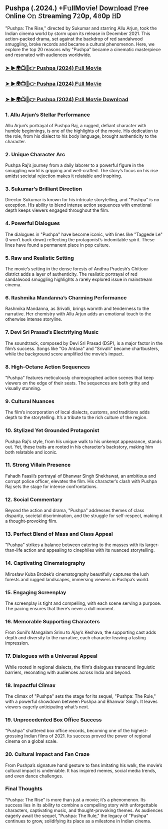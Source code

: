 ## Pushpa (.2024.) +F𝚞llMo𝚟ie! Dow𝚗load 𝙵ree 𝙾nline 𝙾𝚗 𝚂treaming 7𝟸0p, 4𝟾0p 𝙷D

"Pushpa: The Rise," directed by Sukumar and starring Allu Arjun, took the Indian cinema world by storm upon its release in December 2021. This action-packed drama, set against the backdrop of red sandalwood smuggling, broke records and became a cultural phenomenon. Here, we explore the top 20 reasons why "Pushpa" became a cinematic masterpiece and resonated with audiences worldwide.

### [➤ ►🌍📺📱👉   Pushpa (2024) F𝚞ll Mo𝚟ie](https://poawooptugroo.com/4/8794013)

### [➤ ►🌍📺📱👉   Pushpa (2024) F𝚞ll Mo𝚟ie](https://poawooptugroo.com/4/8794013)

### [➤ ►🌍📺📱👉   Pushpa (2024) F𝚞ll Mo𝚟ie Downl𝚘ad](https://poawooptugroo.com/4/8794013)

### 1. **Allu Arjun’s Stellar Performance**
Allu Arjun’s portrayal of Pushpa Raj, a rugged, defiant character with humble beginnings, is one of the highlights of the movie. His dedication to the role, from his dialect to his body language, brought authenticity to the character.

### 2. **Unique Character Arc**
Pushpa Raj’s journey from a daily laborer to a powerful figure in the smuggling world is gripping and well-crafted. The story’s focus on his rise amidst societal rejection makes it relatable and inspiring.

### 3. **Sukumar’s Brilliant Direction**
Director Sukumar is known for his intricate storytelling, and "Pushpa" is no exception. His ability to blend intense action sequences with emotional depth keeps viewers engaged throughout the film.

### 4. **Powerful Dialogues**
The dialogues in "Pushpa" have become iconic, with lines like "Taggede Le" (I won’t back down) reflecting the protagonist’s indomitable spirit. These lines have found a permanent place in pop culture.

### 5. **Raw and Realistic Setting**
The movie’s setting in the dense forests of Andhra Pradesh’s Chittoor district adds a layer of authenticity. The realistic portrayal of red sandalwood smuggling highlights a rarely explored issue in mainstream cinema.

### 6. **Rashmika Mandanna’s Charming Performance**
Rashmika Mandanna, as Srivalli, brings warmth and tenderness to the narrative. Her chemistry with Allu Arjun adds an emotional touch to the otherwise intense storyline.

### 7. **Devi Sri Prasad’s Electrifying Music**
The soundtrack, composed by Devi Sri Prasad (DSP), is a major factor in the film’s success. Songs like "Oo Antava" and "Srivalli" became chartbusters, while the background score amplified the movie’s impact.

### 8. **High-Octane Action Sequences**
"Pushpa" features meticulously choreographed action scenes that keep viewers on the edge of their seats. The sequences are both gritty and visually stunning.

### 9. **Cultural Nuances**
The film’s incorporation of local dialects, customs, and traditions adds depth to the storytelling. It’s a tribute to the rich culture of the region.

### 10. **Stylized Yet Grounded Protagonist**
Pushpa Raj’s style, from his unique walk to his unkempt appearance, stands out. Yet, these traits are rooted in his character’s backstory, making him both relatable and iconic.

### 11. **Strong Villain Presence**
Fahadh Faasil’s portrayal of Bhanwar Singh Shekhawat, an ambitious and corrupt police officer, elevates the film. His character’s clash with Pushpa Raj sets the stage for intense confrontations.

### 12. **Social Commentary**
Beyond the action and drama, "Pushpa" addresses themes of class disparity, societal discrimination, and the struggle for self-respect, making it a thought-provoking film.

### 13. **Perfect Blend of Mass and Class Appeal**
"Pushpa" strikes a balance between catering to the masses with its larger-than-life action and appealing to cinephiles with its nuanced storytelling.

### 14. **Captivating Cinematography**
Mirosław Kuba Brożek’s cinematography beautifully captures the lush forests and rugged landscapes, immersing viewers in Pushpa’s world.

### 15. **Engaging Screenplay**
The screenplay is tight and compelling, with each scene serving a purpose. The pacing ensures that there’s never a dull moment.

### 16. **Memorable Supporting Characters**
From Sunil’s Mangalam Srinu to Ajay’s Keshava, the supporting cast adds depth and diversity to the narrative, each character leaving a lasting impression.

### 17. **Dialogues with a Universal Appeal**
While rooted in regional dialects, the film’s dialogues transcend linguistic barriers, resonating with audiences across India and beyond.

### 18. **Impactful Climax**
The climax of "Pushpa" sets the stage for its sequel, "Pushpa: The Rule," with a powerful showdown between Pushpa and Bhanwar Singh. It leaves viewers eagerly anticipating what’s next.

### 19. **Unprecedented Box Office Success**
"Pushpa" shattered box office records, becoming one of the highest-grossing Indian films of 2021. Its success proved the power of regional cinema on a global scale.

### 20. **Cultural Impact and Fan Craze**
From Pushpa’s signature hand gesture to fans imitating his walk, the movie’s cultural impact is undeniable. It has inspired memes, social media trends, and even dance challenges.

### Final Thoughts
"Pushpa: The Rise" is more than just a movie; it’s a phenomenon. Its success lies in its ability to combine a compelling story with unforgettable characters, captivating music, and thought-provoking themes. As audiences eagerly await the sequel, "Pushpa: The Rule," the legacy of "Pushpa" continues to grow, solidifying its place as a milestone in Indian cinema.
